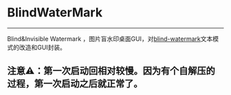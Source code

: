 # BlindWaterMark

---

Blind&amp;Invisible Watermark ，图片盲水印桌面GUI，对[blind-watermark](https://github.com/guofei9987/blind_watermark)文本模式的改造和GUI封装。

**注意⚠️**：第一次启动回相对较慢。因为有个自解压的过程，第一次启动之后就正常了。
---


